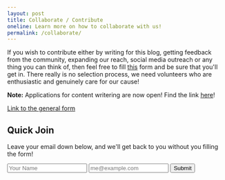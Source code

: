 ```yaml
---
layout: post
title: Collaborate / Contribute
oneline: Learn more on how to collaborate with us!
permalink: /collaborate/
---
```


If you wish to contribute either by writing for this blog, getting feedback from the community, expanding our reach, social media outreach or any thing you can think of, then feel free to fill [this][1] form and be sure that you'll get in. There really is no selection process, we need volunteers who are enthusiastic and genuinely care for our cause!

**Note:** Applications for content writering are now open! Find the link [here](https://forms.gle/jSrrTJcHF7syCJDf7)!

[Link to the general form][1]

[1]: https://forms.gle/WH3qZvpo6BmqiYD77

## Quick Join

Leave your email down below, and we'll get back to you without you filling the form!

<div class="newsletter_contents noselect">
            <form autocomplete="off" name="email-collab" method="POST" data-netlify="true" action="/success">
                <input type="text" required class="email_input" placeholder="Your Name" name="name" id="bd-email" />
                <input type="email" required class="email_input" placeholder="me@example.com" name="email" id="bd-email" />
                <input type="hidden" value="1" name="embed" />
                <button class="join-button" type="submit">Submit</button>
            </form>
        </div>
